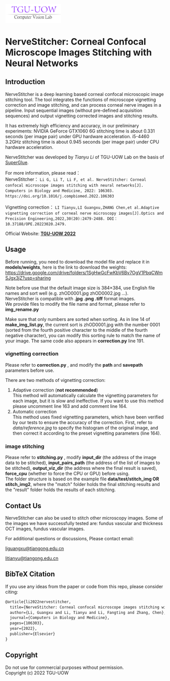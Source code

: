 <img src=data/lab_logo2.png width="35%" height="15%">

# NerveStitcher: Corneal Confocal Microscope Images Stitching with Neural Networks

## Introduction

NerveStitcher is a deep learning based corneal confocal microscopic image stitching tool. The tool integrates the functions of microscope vignetting correction and image stitching, and can process corneal nerve images in a pipeline. Input sequential images (without pre-defined acquisition sequences) and output vignetting corrected images and stitching results. 

It has extremely high efficiency and accuracy, in our preliminary experiments: NVIDIA GeForce GTX1060 6G stitching time is about 0.331 seconds (per image pair) under GPU hardware acceleration. i5-4460 3.2GHz stitching time is about 0.945 seconds (per image pair) under CPU hardware acceleration.

NerveStitcher was developed by *Tianyu Li* of TGU-UOW Lab on the basis of [SuperGlue](https://github.com/magicleap/SuperGluePretrainedNetwork).

For more information, please read：<br>
NerveStitcher：
``
Li G, Li T, Li F, et al. NerveStitcher: Corneal confocal microscope images stitching with neural networks[J]. Computers in Biology and Medicine, 2022: 106303.
https://doi.org/10.1016/j.compbiomed.2022.106303
``<br><br>
Vignetting correction：
``
LI Tianyu,LI Guangxu,ZHANG Chen,et al.Adaptive vignetting correction of corneal nerve microscopy images[J].Optics and Precision Engineering,2022,30(20):2479-2488. DOI： 10.37188/OPE.20223020.2479.
``

Official Website: **[TGU-UOW 2022](https://www.tgu-uow.com)**

## Usage
Before running, you need to download the model file and replace it in **models/weights**, here is the link to download the weights: https://drive.google.com/drive/folders/1SgHwGcFwKbV6Bv7OgV1PbqCWmSJgx3jZ?usp=sharing

Note before use that the default image size is 384×384, use English file names and sort well (e.g. zhOD0001.jpg zhOD0002.jpg ...). <br>
NerveStitcher is compatible with **.jpg**  **.png** **.tiff** format images. <br>
We provide files to modify the file name and format, please refer to **img_rename.py**

Make sure that only numbers are sorted when sorting. As in line 14 of **make\_img\_list.py**, the current sort is zhOD0001.jpg with the number 0001 (sorted from the fourth positive character to the middle of the fourth negative character), you can modify this sorting rule to match the name of your image. The same code also appears in **correction.py** line 191. <br>
### vignetting correction
Please refer to **correction.py** , and modify the **path** and **savepath** parameters before use.

There are two methods of vignetting correction: <br>
1. Adaptive correction (**not recommended**)<br>
This method will automatically calculate the vignetting parameters for each image, but it is slow and ineffective. If you want to use this method please uncomment line 163 and add comment line 164.<br>
2. Automatic correction<br>
This method uses fixed vignetting parameters, which have been verified by our tests to ensure the accuracy of the correction. First, refer to *data/reference.jpg* to specify the histogram of the original image, and then correct it according to the preset vignetting parameters (line 164).
### image stitching
Please refer to **stitching.py** , modify **input\_dir** (the address of the image data to be stitched), **input\_pairs\_path** (the address of the list of images to be stitched), **output\_viz\_dir** (the address where the final result is saved), **force\_cpu** (whether to force the CPU or GPU) before using.<br>
The folder structure is based on the example file **data/test/stitch\_img OR stitch\_img2**, where the "match" folder holds the final stitching results and the "result" folder holds the results of each stitching.

## Contact Us
NerveStitcher can also be used to stitch other microscopy images. Some of the images we have successfully tested are: fundus vascular and thickness OCT images, fundus vascular images.

For additional questions or discussions, Please contact email:

liguangxu@tiangong.edu.cn

litianyu@tiangong.edu.cn

## BibTeX Citation
If you use any ideas from the paper or code from this repo, please consider citing:

```txt
@article{li2022nervestitcher,
  title={NerveStitcher: Corneal confocal microscope images stitching with neural networks},
  author={Li, Guangxu and Li, Tianyu and Li, Fangting and Zhang, Chen},
  journal={Computers in Biology and Medicine},
  pages={106303},
  year={2022},
  publisher={Elsevier}
}
```


## Copyright
Do not use for commercial purposes without permission. <br>
Copyright (c) 2022 TGU-UOW
